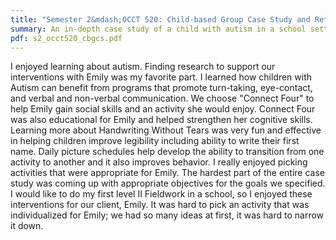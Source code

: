 ```yaml
---
title: "Semester 2&mdash;OCCT 520: Child-based Group Case Study and Reflection"
summary: An in-depth case study of a child with autism in a school setting.
pdf: s2_occt520_cbgcs.pdf
---
```

I enjoyed learning about autism. Finding research to support our
interventions with Emily was my favorite part. I learned how children with
Autism can benefit from programs that promote turn-taking, eye-contact, and
verbal and non-verbal communication. We choose "Connect Four" to help Emily
gain social skills and an activity she would enjoy. Connect Four was also
educational for Emily and helped strengthen her cognitive skills. Learning
more about Handwriting Without Tears was very fun and effective in helping
children improve legibility including ability to write their first name.
Daily picture schedules help develop the ability to transition from one
activity to another and it also improves behavior. I really enjoyed
picking activities that were appropriate for Emily. The hardest part of the
entire case study was coming up with appropriate objectives for the goals we
specified. I would like to do my first level II Fieldwork in a school, so I
enjoyed these interventions for our client, Emily. It was hard to pick an
activity that was individualized for Emily; we had so many ideas at first,
it was hard to narrow it down.
